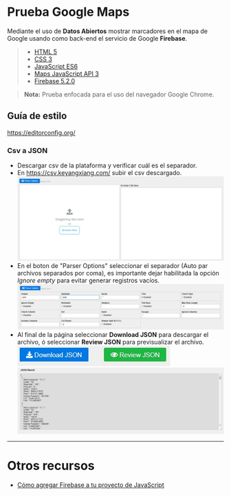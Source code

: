 # Prueba Google Maps

Mediante el uso de **Datos Abiertos** mostrar marcadores en el mapa de Google usando como back-end el servicio de Google **Firebase**.

> - [HTML 5](https://www.w3schools.com/html/html5_intro.asp)
> - [CSS 3](https://developer.mozilla.org/es/docs/Web/CSS/CSS3)
> - [JavaScript ES6](http://es6-features.org/)
> - [Maps JavaScript API 3](https://developers.google.com/maps/documentation/javascript/?hl=es-419)
> - [Firebase 5.2.0](https://console.firebase.google.com/)

> **Nota:** Prueba enfocada para el uso del navegador Google Chrome.

## Guía de estilo

https://editorconfig.org/

### Csv a JSON

- Descargar csv de la plataforma y verificar cuál es el separador.
- En https://csv.keyangxiang.com/ subir el csv descargado.
![Imagen subida de archivos](./assets/upcsv.jpg)
- En el boton de "Parser Options" seleccionar el separador (Auto par archivos separados por coma), es importante dejar habilitada la opción *Ignore empty* para evitar generar registros vacíos.
![Imagen seleccion de separador](./assets/options.jpg)
- Al final de la página seleccionar **Download JSON** para descargar el archivo, ó seleccionar **Review JSON** para previsualizar el archivo.
![Imagen seleccion de separador](./assets/review.jpg)
![Imagen seleccion de separador](./assets/JSONResult.jpg)

---

# Otros recursos

- [Cómo agregar Firebase a tu proyecto de JavaScript](https://firebase.google.com/docs/web/setup?authuser=0)
